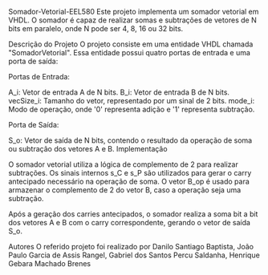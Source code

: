 Somador-Vetorial-EEL580
Este projeto implementa um somador vetorial em VHDL. O somador é capaz de realizar somas e subtrações de vetores de N bits em paralelo, onde N pode ser 4, 8, 16 ou 32 bits.

Descrição do Projeto
O projeto consiste em uma entidade VHDL chamada "SomadorVetorial". Essa entidade possui quatro portas de entrada e uma porta de saída:

Portas de Entrada:

A_i: Vetor de entrada A de N bits.
B_i: Vetor de entrada B de N bits.
vecSize_i: Tamanho do vetor, representado por um sinal de 2 bits.
mode_i: Modo de operação, onde '0' representa adição e '1' representa subtração.

Porta de Saída:

S_o: Vetor de saída de N bits, contendo o resultado da operação de soma ou subtração dos vetores A e B.
Implementação

O somador vetorial utiliza a lógica de complemento de 2 para realizar subtrações. Os sinais internos s_C e s_P são utilizados para gerar o carry antecipado necessário na operação de soma. O vetor B_op é usado para armazenar o complemento de 2 do vetor B, caso a operação seja uma subtração.

Após a geração dos carries antecipados, o somador realiza a soma bit a bit dos vetores A e B com o carry correspondente, gerando o vetor de saída S_o.

Autores
O referido projeto foi realizado por Danilo Santiago Baptista, João Paulo Garcia de Assis Rangel, Gabriel dos Santos Percu Saldanha, Henrique Gebara Machado Brenes
